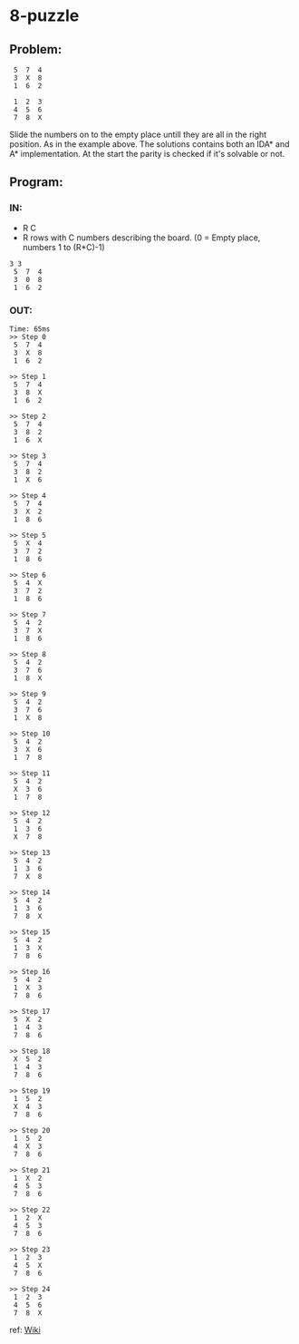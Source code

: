# 8-puzzle

## Problem:
```
 5  7  4 
 3  X  8 
 1  6  2 
 
 1  2  3 
 4  5  6 
 7  8  X 
```
Slide the numbers on to the empty place untill they are all in the right position. As in the example above.
The solutions contains both an IDA* and A* implementation. At the start the parity is checked if it's solvable or not.

## Program:
### IN:
 * R C
 * R rows with C numbers describing the board. (0 = Empty place, numbers 1 to (R*C)-1)
```
3 3
 5  7  4 
 3  0  8 
 1  6  2 
```
### OUT:
```
Time: 65ms
>> Step 0
 5  7  4 
 3  X  8 
 1  6  2 

>> Step 1
 5  7  4 
 3  8  X 
 1  6  2 

>> Step 2
 5  7  4 
 3  8  2 
 1  6  X 

>> Step 3
 5  7  4 
 3  8  2 
 1  X  6 

>> Step 4
 5  7  4 
 3  X  2 
 1  8  6 

>> Step 5
 5  X  4 
 3  7  2 
 1  8  6 

>> Step 6
 5  4  X 
 3  7  2 
 1  8  6 

>> Step 7
 5  4  2 
 3  7  X 
 1  8  6 

>> Step 8
 5  4  2 
 3  7  6 
 1  8  X 

>> Step 9
 5  4  2 
 3  7  6 
 1  X  8 

>> Step 10
 5  4  2 
 3  X  6 
 1  7  8 

>> Step 11
 5  4  2 
 X  3  6 
 1  7  8 

>> Step 12
 5  4  2 
 1  3  6 
 X  7  8 

>> Step 13
 5  4  2 
 1  3  6 
 7  X  8 

>> Step 14
 5  4  2 
 1  3  6 
 7  8  X 

>> Step 15
 5  4  2 
 1  3  X 
 7  8  6 

>> Step 16
 5  4  2 
 1  X  3 
 7  8  6 

>> Step 17
 5  X  2 
 1  4  3 
 7  8  6 

>> Step 18
 X  5  2 
 1  4  3 
 7  8  6 

>> Step 19
 1  5  2 
 X  4  3 
 7  8  6 

>> Step 20
 1  5  2 
 4  X  3 
 7  8  6 

>> Step 21
 1  X  2 
 4  5  3 
 7  8  6 

>> Step 22
 1  2  X 
 4  5  3 
 7  8  6 

>> Step 23
 1  2  3 
 4  5  X 
 7  8  6 

>> Step 24
 1  2  3 
 4  5  6 
 7  8  X 
```

ref: [Wiki](https://en.wikipedia.org/wiki/15_puzzle)

